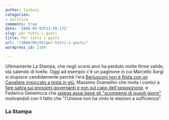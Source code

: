```yaml
---
author: leibniz
categories:
- politica
comments: true
date: '2006-05-03T11:50:17Z'
slug: per-tutti-i-gusti
title: Per tutti i gusti
url: "/2006/05/03/per-tutti-i-gusti/"
wordpress_id: 2160

---
```

Ultimamente La Stampa, che negli scorsi anni ha perduto molte firme valide, sta salendo di livello. Oggi ad esempio c'è un paginone in cui Marcello Sorgi si stupisce candidamente perché l'era [Berlusconi non è finita con un Cavaliere impiccato a testa in giù](https://www.lastampa.it/cmstp/rubriche/girata.asp?ID_articolo=938&ID_blog=25&ID_sezione=29), Massimo Gramellini che invita i comici a [fare satira sui prossimi governanti e non sul capo dell'opposizione](https://www.lastampa.it/cmstp/rubriche/girata.asp?ID_articolo=939&ID_blog=25&ID_sezione=29), e Federico Geremicca che [spiega assai bene gli "scompensi di questi giorni"](https://www.lastampa.it/cmstp/rubriche/girata.asp?ID_articolo=939&ID_blog=25&ID_sezione=29) motivandoli con il fatto che "l'Unione non ha vinto le elezioni a sufficienza".




### La Stampa
